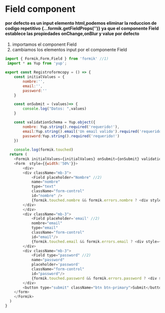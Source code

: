 # Field component

#### por defecto es un input elemento html,podemos eliminar la reduccion de codigo repetitivo {...formik.getFieldProps('')} ya que el componente Field establece las propiedades onChange,onBlur y value por defecto

<ol>
    <li>importamos el component Field</li>
    <li>cambiamos los elementos input por el componente Field</li>
</ol>


```js
import { Formik,Form,Field } from 'formik' //1)
 import * as Yup from 'yup';

export const Registroformcopy = () => {
    const initialValues = {
        nombre:'',
        email:'',
        password:''
    }

    const onSubmit = (values)=> {
        console.log("Datos: ",values)
    }

    const validationSchema = Yup.object({
        nombre: Yup.string().required('requerido!'),
        email:Yup.string().email('Un email valido').required('requerido!'),
        password:Yup.string().required('requerido!')
    })
    
    console.log(formik.touched)
  return (
    <Formik initialValues={initialValues} onSubmit={onSubmit} validationSchema={validationSchema}>
    <Form  style={{width:'50%'}}>
        <div>
        <div className="mb-3">
            <Field placeholder="Nombre" //2)
            name="nombre" 
            type="text" 
            className="form-control" 
            id="nombre" />
            {formik.touched.nombre && formik.errors.nombre ? <div style={{color:'red',fontSize:'10px'}}>{formik.errors.nombre}</div>: null}
        </div>
        </div>
        <div className="mb-3">
            <Field placeholder='email' //2)
            nombre="email" 
            type="email" 
            className="form-control" 
            id="email"/>
            {formik.touched.email && formik.errors.email ? <div style={{color:'red',fontSize:'10px'}}>{formik.errors.email}</div>: null}
        </div>
        <div className="mb-3">
            <Field type="password" //2)
            name="password" 
            placeholder='password' 
            className="form-control" 
            id="password"/>
            {formik.touched.password && formik.errors.password ? <div style={{color:'red',fontSize:'10px'}}>{formik.errors.password}</div>: null}
        </div>
        <button type="submit" className="btn btn-primary">Submit</button>
    </form>
    </Formik>
  )
}
```